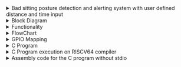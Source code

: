 
<details> 
  <summary>  Bad sitting posture detection and alerting system with user defined distance and time input   </summary> 

  Equipped with 20 energy saving LEDs(10 LEDs each for warm light and soft light), under cabinet lights provide 2 color temperatures ( soft light, warm light), to 
  illuminate your home. You can adjust the intensity of the light arbitrarily through the stepless dimming function.
  Two operating modes - motion sensitive mode and always on mode. 
  Multiple application such as Under cabinet LED lights are suitable for various occasions, such as under cabinet LED 
  lighting, under counter lighting, pantry lighting, corridor lighting, wardrobe lighting, staircase lighting, basement 
  lighting, loft lighting, etc.
  
  

</details>

<details> <summary> Block Diagram </summary>

![image](https://github.com/user-attachments/assets/1ddf6c8a-7fb3-442e-85da-e6f1bb65c8d0)


</details>

<details><summary> Functionality </summary>

 Functionality of the application is as follows 
    
     1. Power button - controls power on off
     2. Warm light mode button - When pressed , warm light LEDs on the light bar are powered up
     2. Soft light mode button - when pressed , soft light LEDs on the light bar are powered up
     3. Brightness button - it's a toggle button when pressed it changes the current state of brightness to the opposit state (bright-> dim or dim->bright) 
     4. Motion sensor - detect the presence of a human/object and switches on the LED lights in default mode
     5. Motion sensor activate button - It's also a toggle button when pressed it changes the current state of operation to the 
     other state (permanent ->motiona sensitive
     or motion sensitive -> permanent) 
</details>

<details> <summary> FlowChart</summary>

<img width="539" alt="image" src="https://github.com/jaya117/RISCV-HDP/assets/139655462/1f120bac-b80a-4e33-a32d-57e2ded1cf16">

</details>

<details><summary> GPIO Mapping </summary>

<img width="847" alt="image" src="https://github.com/jaya117/RISCV-HDP/assets/139655462/034f227e-ccbe-499d-8d47-aba14b8efbfe">


</details>

<details> <summary> C Program </summary>
  
[motion_sensitive_led_bar.c](./motion_sensitive_led_bar.c)
  


</details>

<details> <summary> C Program execution on RISCV64 compiler </summary>

<img width="256" alt="image" src="https://github.com/jaya117/RISCV-HDP/assets/139655462/de217d13-142b-475d-884c-c3b27f48f71e">



<img width="214" alt="image" src="https://github.com/jaya117/RISCV-HDP/assets/139655462/355315fe-1933-4499-9394-384a91ffa393">


</details>

<details><summary> Assembly code for the C program without stdio </summary>

[motion_sensitive_led_bar.asm](./motion_sensitive_led_bar.asm)
</details>
